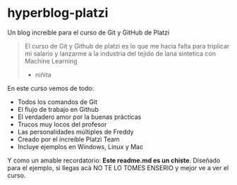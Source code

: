 # hyperblog-platzi
Un blog increíble para el curso de Git y GitHub de Platzi
> El curso de Git y Github de platzi es lo que me hacia falta para triplicar mi salario y lanzarme a la industria del tejido de lana sintetica con Machine Learning
> - niñita

En este curso vemos de todo:
* Todos los comandos de Git
* El flujo de trabajo en Github
* El verdadero amor por la buenas prácticas
* Trucos muy locos del profesor
* Las personalidades múltiples de Freddy
* Creado por el increible Platzi Team
* Incluye ejemplos en Windows, Linux y Mac

Y como un amable recordatorio: **Este readme.md es un chiste**. Diseñado para el ejemplo, si llegas acá NO TE LO TOMES ENSERIO y mejor ve a ver el curso.

